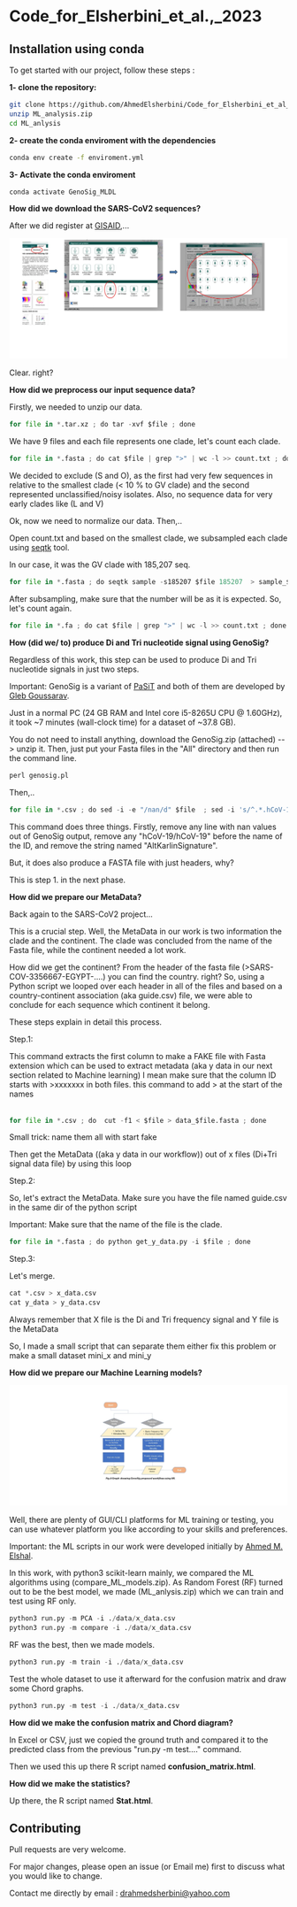 # Code_for_Elsherbini_et_al.,_2023

## 
## Installation using conda 

To get started with our project, follow these steps :

**1- clone the repository:**
```bash
git clone https://github.com/AhmedElsherbini/Code_for_Elsherbini_et_al_2023.git
unzip ML_analysis.zip
cd ML_anlysis
```
**2- create the conda enviroment with the dependencies**
```bash
conda env create -f enviroment.yml
```
**3- Activate the conda enviroment**
```bash
conda activate GenoSig_MLDL
```

**How did we download the SARS-CoV2 sequences?**

After we did register at [GISAID](https://www.gisaid.org/),...
  
  ![alt text](https://github.com/AhmedElsherbini/Code_for_Elsherbini_et_al_2023/blob/main/gisaid.jpg)

Clear. right?

**How did we preprocess our input sequence data?**

Firstly, we needed to unzip our data.

```python
for file in *.tar.xz ; do tar -xvf $file ; done 
```
We have 9 files and each file represents one clade, let's count each clade.

```python
for file in *.fasta ; do cat $file | grep ">" | wc -l >> count.txt ; done
```
We decided to exclude (S and O), as the first had very few sequences in relative to the smallest clade (< 10 % to GV clade) and the second represented unclassified/noisy isolates. Also, no sequence data for very early clades like (L and V)

Ok, now we need to normalize our data. Then,..

Open count.txt and based on the smallest clade, we subsampled each clade using [seqtk](https://github.com/lh3/seqtk) tool.

In our case, it was the GV clade with 185,207 seq.

```python
for file in *.fasta ; do seqtk sample -s185207 $file 185207  > sample_$file.fa ; done
```

After subsampling, make sure that the number will be as it is expected. So, let's count again.

```python
for file in *.fa ; do cat $file | grep ">" | wc -l >> count.txt ; done
```


**How (did we/ to) produce Di and Tri nucleotide signal using GenoSig?**

Regardless of this work, this step can be used to produce Di and Tri nucleotide signals in just two steps.

Important: GenoSig is a variant of [PaSiT](https://academic.oup.com/bioinformatics/article/36/8/2337/5695704) and both of them are developed by [Gleb Goussarav](https://github.com/GlebGoussarov).

Just in a normal PC (24 GB RAM and Intel core i5-8265U CPU @ 1.60GHz), it took ~7 minutes (wall-clock time) for a dataset of ~37.8 GB).

You do not need to install anything, download the GenoSig.zip (attached) --> unzip it. Then, just put your Fasta files in the "All" directory and then run the command line.


```python
perl genosig.pl
```
Then,..

```python
for file in *.csv ; do sed -i -e "/nan/d" $file  ; sed -i 's/^.*.hCoV-19/hCoV-19/' $file   ; sed -i 's/.AltKarlinSignature//' $file   ; sed -i -e 's/^/>/' $file ; cut -f1 < $file > data_$file.fasta ; done
```

This command does three things. Firstly, remove any line with nan values out of GenoSig output, remove any "hCoV-19/hCoV-19" before the name of the ID, and remove the string named "AltKarlinSignature".

But, it does also produce a FASTA file with just headers, why?

This is step 1. in the next phase.

**How did we prepare our MetaData?**

Back again to the SARS-CoV2 project...

This is a crucial step. Well, the MetaData in our work is two information the clade and the continent. The clade was concluded from the name of the Fasta file, while the continent needed a lot work.

How did we get the continent? From the header of the fasta file (>SARS-COV-3356667-EGYPT-....) you can find the country. right? So, using a Python script we looped over each header in all of the files and based on a country-continent association (aka guide.csv) file, we were able to conclude for each sequence which continent it belong.

These steps explain in detail this process.

Step.1:

This command extracts the first column to make a FAKE file with Fasta extension which can be used to extract metadata (aka y data in our next section related to Machine learning) I mean
make sure that the column ID starts with >xxxxxxx in both files. this command to add > at the start of the names

```python

for file in *.csv ; do  cut -f1 < $file > data_$file.fasta ; done
```


Small trick: name them all with start fake

Then get the MetaData ((aka y data in our workflow)) out of x files (Di+Tri signal data file) by using this loop 

Step.2:

So, let's extract the MetaData. 
Make sure you have the file named guide.csv in the same dir of the python script

Important: Make sure that the name of the file is the clade.

```python
for file in *.fasta ; do python get_y_data.py -i $file ; done
```

Step.3:

Let's merge.

```python
cat *.csv > x_data.csv
cat y_data > y_data.csv
```
Always remember that X file is the Di and Tri frequency signal and Y file is the MetaData

So, I made a small script that can separate them either fix this problem or make a small dataset mini_x and mini_y

**How did we prepare our Machine Learning models?**


![alt text](https://github.com/AhmedElsherbini/Code_for_Elsherbini_et_al_2023/blob/main/ML_workflow.jpg)

Well, there are plenty of GUI/CLI platforms for ML training or testing, you can use whatever platform you like according to your skills and preferences.

Important: the ML scripts in our work were developed initially by [Ahmed M. Elshal](https://github.com/Ahmed-M-Elshal). 

In this work, with python3 scikit-learn mainly, we compared the ML algorithms using (compare_ML_models.zip). As Random Forest (RF) turned out to be the best model, we made (ML_anlysis.zip) which we can train and test using RF only.


```python
python3 run.py -m PCA -i ./data/x_data.csv
python3 run.py -m compare -i ./data/x_data.csv
```
RF was the best, then we  made models.

```python
python3 run.py -m train -i ./data/x_data.csv
```

Test the whole dataset to use it afterward for the confusion matrix and draw some Chord graphs.

```python
python3 run.py -m test -i ./data/x_data.csv
```

**How did we make the confusion matrix and Chord diagram?**

In Excel or CSV, just we copied the ground truth and compared it to the predicted class from the previous "run.py -m test...." command.

Then we used this up there R script named **confusion_matrix.html**.

**How did we make the statistics?**

Up there, the R script named **Stat.html**.


## Contributing
Pull requests are very welcome. 

For major changes, please open an issue (or Email me) first to discuss what you would like to change.

Contact me directly by email : drahmedsherbini@yahoo.com

